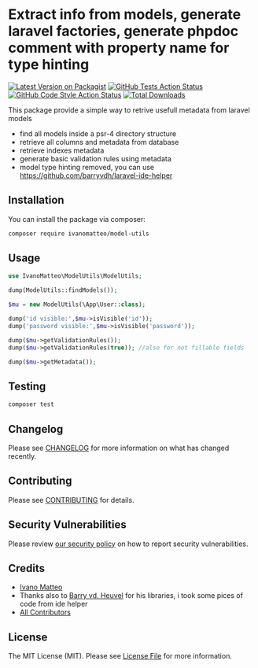 # Extract info from models, generate laravel factories, generate phpdoc comment with property name for type hinting

[![Latest Version on Packagist](https://img.shields.io/packagist/v/ivanomatteo/model-utils.svg?style=flat-square)](https://packagist.org/packages/ivanomatteo/model-utils)
[![GitHub Tests Action Status](https://img.shields.io/github/workflow/status/ivanomatteo/model-utils/run-tests?label=tests)](https://github.com/ivanomatteo/model-utils/actions?query=workflow%3Arun-tests+branch%3Amain)
[![GitHub Code Style Action Status](https://img.shields.io/github/workflow/status/ivanomatteo/model-utils/Check%20&%20fix%20styling?label=code%20style)](https://github.com/ivanomatteo/model-utils/actions?query=workflow%3A"Check+%26+fix+styling"+branch%3Amain)
[![Total Downloads](https://img.shields.io/packagist/dt/ivanomatteo/model-utils.svg?style=flat-square)](https://packagist.org/packages/ivanomatteo/model-utils)

This package provide a simple way to retrive usefull metadata from laravel models

-   find all models inside a psr-4 directory structure
-   retrieve all columns and metadata from database
-   retrieve indexes metadata
-   generate basic validation rules using metadata
-   model type hinting removed, you can use https://github.com/barryvdh/laravel-ide-helper


## Installation

You can install the package via composer:

```bash
composer require ivanomatteo/model-utils
```

## Usage


```php
use IvanoMatteo\ModelUtils\ModelUtils;

dump(ModelUtils::findModels());

$mu = new ModelUtils(\App\User::class);

dump('id visible:',$mu->isVisible('id'));
dump('password visible:',$mu->isVisible('password'));

dump($mu->getValidationRules());
dump($mu->getValidationRules(true)); //also for not fillable fields

dump($mu->getMetadata());


```

## Testing

```bash
composer test
```

## Changelog

Please see [CHANGELOG](CHANGELOG.md) for more information on what has changed recently.

## Contributing

Please see [CONTRIBUTING](.github/CONTRIBUTING.md) for details.

## Security Vulnerabilities

Please review [our security policy](../../security/policy) on how to report security vulnerabilities.

## Credits

- [Ivano Matteo](https://github.com/ivanomatteo)
- Thanks also to [Barry vd. Heuvel](https://github.com/barryvdh) for his libraries, i took some pices of code from ide helper
- [All Contributors](../../contributors)

## License

The MIT License (MIT). Please see [License File](LICENSE.md) for more information.

